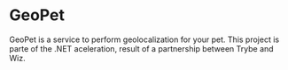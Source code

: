 # GeoPet
GeoPet is a service to perform geolocalization for your pet. This project is parte of the .NET aceleration, result of a partnership between Trybe and Wiz.
